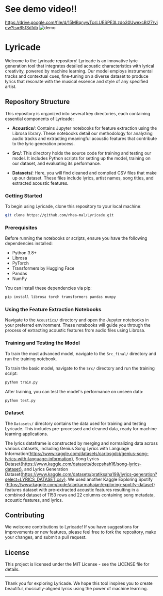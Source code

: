 # See demo video!! 
https://drive.google.com/file/d/15MBqnywTcsLUESPE3Lzdo30UwexcBI27/view?ts=65f3dfdb
![demo](https://github.com/rhea-mal/LyricGeneration/assets/70975260/44cfb7b0-4d70-41fa-8afd-3513f7948f1e)

# Lyricade

Welcome to the Lyricade repository! Lyricade is an innovative lyric generation tool that integrates detailed acoustic characteristics with lyrical creativity, powered by machine learning. Our model employs instrumental tracks and contextual cues, fine-tuning on a diverse dataset to produce lyrics that resonate with the musical essence and style of any specified artist.

## Repository Structure

This repository is organized into several key directories, each containing essential components of Lyricade:

- **Acoustics/**: Contains Jupyter notebooks for feature extraction using the Librosa library. These notebooks detail our methodology for analyzing audio tracks and extracting meaningful acoustic features that contribute to the lyric generation process.

- **Src/**: This directory holds the source code for training and testing our model. It includes Python scripts for setting up the model, training on our dataset, and evaluating its performance.

- **Datasets/**: Here, you will find cleaned and compiled CSV files that make up our dataset. These files include lyrics, artist names, song titles, and extracted acoustic features.

### Getting Started

To begin using Lyricade, clone this repository to your local machine:

```bash
git clone https://github.com/rhea-mal/Lyricade.git
```

### Prerequisites

Before running the notebooks or scripts, ensure you have the following dependencies installed:

- Python 3.8+
- Librosa
- PyTorch
- Transformers by Hugging Face
- Pandas
- NumPy

You can install these dependencies via pip:

```bash
pip install librosa torch transformers pandas numpy
```

### Using the Feature Extraction Notebooks

Navigate to the `Acoustics/` directory and open the Jupyter notebooks in your preferred environment. These notebooks will guide you through the process of extracting acoustic features from audio files using Librosa.

### Training and Testing the Model

To train the most advanced model, navigate to the `Src_final/` directory and run the training notebook.

To train the basic model, navigate to the `Src/` directory and run the training script:

```bash
python train.py
```

After training, you can test the model's performance on unseen data:

```bash
python test.py
```

### Dataset

The `Datasets/` directory contains the data used for training and testing Lyricade. This includes pre-processed and cleaned data, ready for machine learning applications.

The lyrics dataframe is constructed by merging and normalizing data across various datasets, including Genius Song Lyrics with Language Information{https://www.kaggle.com/datasets/carlosgdcj/genius-song-lyrics-with-language-information}, Song Lyrics Dataset{https://www.kaggle.com/datasets/deepshah16/song-lyrics-dataset}, and Lyrics Generation Dataset{https://www.kaggle.com/datasets/pratiksaha198/lyrics-generation?select=LYRICS_DATASET.csv}.
    We used another Kaggle Exploring Spotify {https://www.kaggle.com/code/alankarmahajan/exploring-spotify-dataset} features dataset with pre-extracted acoustic features resulting in a combined dataset of 1153 rows and 22 columns containing song metadata, acoustic features, and lyrics.

## Contributing

We welcome contributions to Lyricade! If you have suggestions for improvements or new features, please feel free to fork the repository, make your changes, and submit a pull request.

## License

This project is licensed under the MIT License - see the LICENSE file for details.

---

Thank you for exploring Lyricade. We hope this tool inspires you to create beautiful, musically-aligned lyrics using the power of machine learning.
